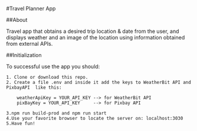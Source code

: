 #Travel Planner App

##About

Travel app that obtains a desired trip location & date from the user, and displays weather and an image of the location using information obtained from external APIs. 

##Initialization 

To successful use the app you should:

    1. Clone or download this repo.
    2. Create a file .env and inside it add the keys to WeatherBit API and PixbayAPI  like this:

        weatherApiKey = YOUR_API_KEY --> for WeatherBit API
        pixBayKey = YOUR_API_KEY     --> for Pixbay API

    3.npm run build-prod and npm run start 
    4.Use your favorite browser to locate the server on: localhost:3030 
    5.Have fun!


